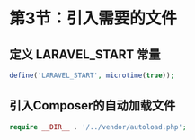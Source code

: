 # 第3节：引入需要的文件

## 定义 LARAVEL_START 常量

```php
define('LARAVEL_START', microtime(true));
```

## 引入Composer的自动加载文件
```php
require __DIR__ . '/../vendor/autoload.php';
```


